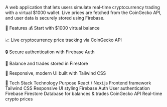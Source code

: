 A web application that lets users simulate real-time cryptocurrency trading with a virtual $1000 wallet.
Live prices are fetched from the CoinGecko API, and user data is securely stored using Firebase.

🚀 Features
💰 Start with $1000 virtual balance

📈 Live cryptocurrency price tracking via CoinGecko API

🔒 Secure authentication with Firebase Auth

📝 Balance and trades stored in Firestore

📱 Responsive, modern UI built with Tailwind CSS






🧰 Tech Stack
Technology	Purpose
React / Next.js	Frontend framework
Tailwind CSS	Responsive UI styling
Firebase Auth	User authentication
Firebase Firestore	Database for balances & trades
CoinGecko API	Real-time crypto prices

